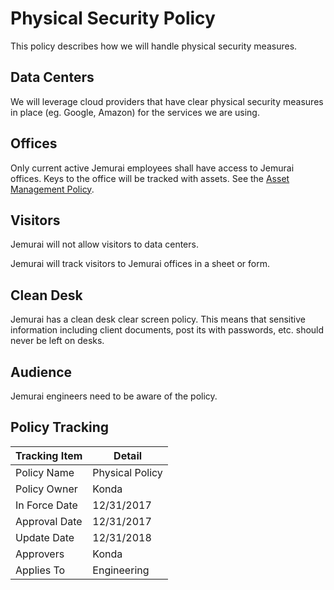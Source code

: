 # Physical Security Policy

This policy describes how we will handle physical security measures.

## Data Centers

We will leverage cloud providers that have clear physical security measures in place (eg. Google, Amazon) for the services we are using.

## Offices

Only current active Jemurai employees shall have access to Jemurai offices.  Keys to the office will be tracked with assets.  See the [Asset Management Policy](./Asset_Management_Policy.md).

## Visitors

Jemurai will not allow visitors to data centers.

Jemurai will track visitors to Jemurai offices in a sheet or form.

## Clean Desk

Jemurai has a clean desk clear screen policy. This means that sensitive information including client documents, post its with passwords, etc. should never be left on desks.

## Audience

Jemurai engineers need to be aware of the policy.

## Policy Tracking

| Tracking Item   | Detail |
|-----------------|--------|
| Policy Name     | Physical Policy |
| Policy Owner    | Konda |
| In Force Date   | 12/31/2017 |
| Approval Date   | 12/31/2017 |
| Update Date     | 12/31/2018 |
| Approvers       | Konda |
| Applies To      | Engineering |
